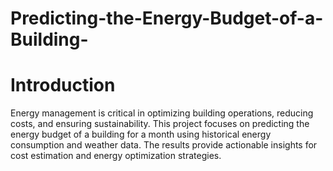 # Predicting-the-Energy-Budget-of-a-Building-


# Introduction

Energy management is critical in optimizing building operations, reducing costs, and ensuring sustainability. This project focuses on predicting the energy budget of a building for a month using historical energy consumption and weather data. The results provide actionable insights for cost estimation and energy optimization strategies.

